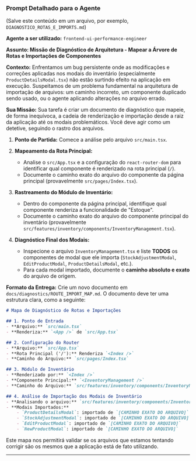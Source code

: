 
### Prompt Detalhado para o Agente

(Salve este conteúdo em um arquivo, por exemplo, `DIAGNOSTICO_ROTAS_E_IMPORTS.md`)

**Agente a ser utilizado:** `frontend-ui-performance-engineer`

**Assunto: Missão de Diagnóstico de Arquitetura - Mapear a Árvore de Rotas e Importações de Componentes**

**Contexto:**
Enfrentamos um bug persistente onde as modificações e correções aplicadas nos modais do inventário (especialmente `ProductDetailsModal.tsx`) não estão surtindo efeito na aplicação em execução. Suspeitamos de um problema fundamental na arquitetura de importação de arquivos: um caminho incorreto, um componente duplicado sendo usado, ou o agente aplicando alterações no arquivo errado.

**Sua Missão:**
Sua tarefa é criar um documento de diagnóstico que mapeie, de forma inequívoca, a cadeia de renderização e importação desde a raiz da aplicação até os modais problemáticos. Você deve agir como um detetive, seguindo o rastro dos arquivos.

1.  **Ponto de Partida:** Comece a análise pelo arquivo `src/main.tsx`.

2.  **Mapeamento da Rota Principal:**

      * Analise o `src/App.tsx` e a configuração do `react-router-dom` para identificar qual componente é renderizado na rota principal (`/`).
      * Documente o caminho exato do arquivo do componente da página principal (provavelmente `src/pages/Index.tsx`).

3.  **Rastreamento do Módulo de Inventário:**

      * Dentro do componente da página principal, identifique qual componente renderiza a funcionalidade de "Estoque".
      * Documente o caminho exato do arquivo do componente principal do inventário (provavelmente `src/features/inventory/components/InventoryManagement.tsx`).

4.  **Diagnóstico Final dos Modais:**

      * Inspecione o arquivo `InventoryManagement.tsx` e liste **TODOS** os componentes de modal que ele importa (`StockAdjustmentModal`, `EditProductModal`, `ProductDetailsModal`, etc.).
      * Para cada modal importado, documente o **caminho absoluto e exato** do arquivo de origem.

**Formato da Entrega:**
Crie um novo documento em `docs/diagnostics/ROUTE_IMPORT_MAP.md`. O documento deve ter uma estrutura clara, como a seguinte:

```markdown
# Mapa de Diagnóstico de Rotas e Importações

## 1. Ponto de Entrada
- **Arquivo:** `src/main.tsx`
- **Renderiza:** `<App />` de `src/App.tsx`

## 2. Configuração do Router
- **Arquivo:** `src/App.tsx`
- **Rota Principal ('/'):** Renderiza `<Index />`
- **Caminho do Arquivo:** `src/pages/Index.tsx`

## 3. Módulo de Inventário
- **Renderizado por:** `<Index />`
- **Componente Principal:** `<InventoryManagement />`
- **Caminho do Arquivo:** `src/features/inventory/components/InventoryManagement.tsx`

## 4. Análise de Importação dos Modais de Inventário
- **Analisando o arquivo:** `src/features/inventory/components/InventoryManagement.tsx`
- **Modais Importados:**
    - `ProductDetailsModal`: importado de `[CAMINHO EXATO DO ARQUIVO]`
    - `StockAdjustmentModal`: importado de `[CAMINHO EXATO DO ARQUIVO]`
    - `EditProductModal`: importado de `[CAMINHO EXATO DO ARQUIVO]`
    - `NewProductModal`: importado de `[CAMINHO EXATO DO ARQUIVO]`
```

Este mapa nos permitirá validar se os arquivos que estamos tentando corrigir são os mesmos que a aplicação está de fato utilizando.

-----
